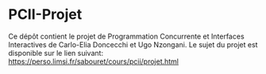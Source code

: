 # PCII-Projet

Ce dépôt contient le projet de Programmation Concurrente et Interfaces Interactives de Carlo-Elia Doncecchi et Ugo Nzongani.
Le sujet du projet est disponible sur le lien suivant: https://perso.limsi.fr/sabouret/cours/pcii/projet.html
